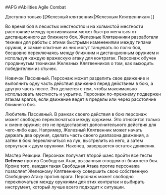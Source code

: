 #APG #Abilities
Agile Combat

Доступно только [[Железный клятвенник|Железным Клятвенникам ]]

Во время боя в лесистых местностях и на холмистой местности расстояние между противниками может быстро меняться от дистанционного до ближнего боя. Железные Клятвенники разработали техники для работы с этими быстрыми изменениями между типами оружия, и самые опытные из них могут танцевать по полю боя, бесшовно переключаясь между ближним и дистанционным оружием и используя каждую вражескую атаку для контратак. Персонаж обучен продвинутым техникам Железных Клятвенников о том, как выходить победителем из стычек. 

Новичок Пассивный. Персонаж может разделить свое движение и выполнить одну часть действия движения перед действием в бою, а другую часть после. Это делается с тем, чтобы максимально использовать местность и укрытие. Персонаж по-прежнему подвержен атакам врагов, если движение ведет в пределы или через расстояние ближнего боя. 

Любитель Пассивный. В рамках своего действия в бою персонаж может свободно переключаться между оружием. Это относится только к смене оружия; это не предоставляет дополнительного действия для чего-либо еще. Например, Железный Клятвенник может начать держать два оружия, сделать часть своего диапазона движения, а затем в бою переключиться на лук, выстрелить из него, а затем вернуться к двум оружиям. Наконец, завершается остаток движения. 

Мастер Реакции. Персонаж получает второй шанс пройти все тесты **Defense** против Свободных Атак, вызванных отходом от ближнего боя. Кроме того, каждая такая Свободная Атака против персонажа позволяет Железному Клятвеннику совершить свою собственную Свободную Атаку против врага. Персонаж может свободно переключаться между оружиями для этих контратак и выбирать инструмент, который лучше всего подходит к ситуации. 